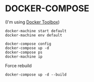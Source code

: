 # DOCKER-COMPOSE
(I'm using [Docker Toolbox](https://www.docker.com/products/docker-toolbox))

```
docker-machine start default
docker-machine env default

docker-compose config
docker-compose up -d
docker-compose ps
docker-machine ip
```

Force rebuild
```
docker-compose up -d --build
```
